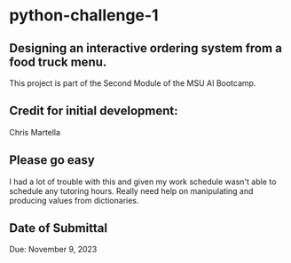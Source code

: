 # python-challenge-1
## Designing an interactive ordering system from a food truck menu.
This project is part of the Second Module of the MSU AI Bootcamp.


## Credit for initial development:
Chris Martella

## Please go easy
I had a lot of trouble with this and given my work schedule wasn't able to schedule any tutoring hours.  Really need help on manipulating and producing values from dictionaries.  

## Date of Submittal
Due: November 9, 2023
